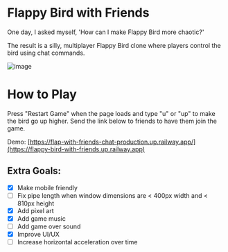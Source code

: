 # Flappy Bird with Friends
One day, I asked myself, 'How can I make Flappy Bird more chaotic?'

The result is a silly, multiplayer Flappy Bird clone where players control the bird using chat commands.

![image](https://github.com/user-attachments/assets/a8f3028c-12a1-486f-8c44-89713672ef5e)

# How to Play
Press "Restart Game" when the page loads and type "u" or "up" to make the bird go up higher.
Send the link below to friends to have them join the game.

Demo: [https://flap-with-friends-chat-production.up.railway.app/](https://flappy-bird-with-friends.up.railway.app)

## Extra Goals:
- [x] Make mobile friendly
- [ ] Fix pipe length when window dimensions are < 400px width and < 810px height
- [x] Add pixel art
- [x] Add game music
- [ ] Add game over sound
- [x] Improve UI/UX
- [ ] Increase horizontal acceleration over time
